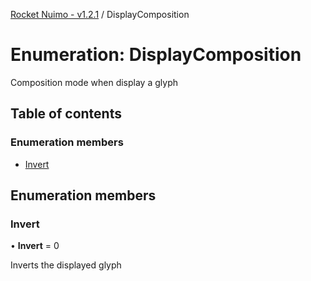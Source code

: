 [Rocket Nuimo - v1.2.1](../README.md) / DisplayComposition

# Enumeration: DisplayComposition

Composition mode when display a glyph

## Table of contents

### Enumeration members

- [Invert](displaycomposition.md#invert)

## Enumeration members

### Invert

• **Invert** = 0

Inverts the displayed glyph
